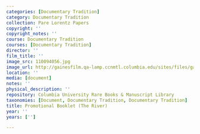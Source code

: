 ```yaml
---
categories: [Documentary Tradition]
category: Documentary Tradition
collection: Pare Lorentz Papers
copyright: ''
copyright_notes: ''
course: Documentary Tradition
courses: [Documentary Tradition]
director: ''
film_title: ''
image_src: 110094056.jpg
image_url: http://gainesfilm.qa-lamp.ccnmtl.columbia.edu/sites/files/gainesfilm/images/110094056.jpg
location: ''
media: [document]
notes: ''
physical_description: ''
repository: Columbia University Rare Books & Manuscript Library
taxonomies: [Document, Documentary Tradition, Documentary Tradition]
title: Promotional Booklet (The River)
year: ''
years: ['']

---
```

